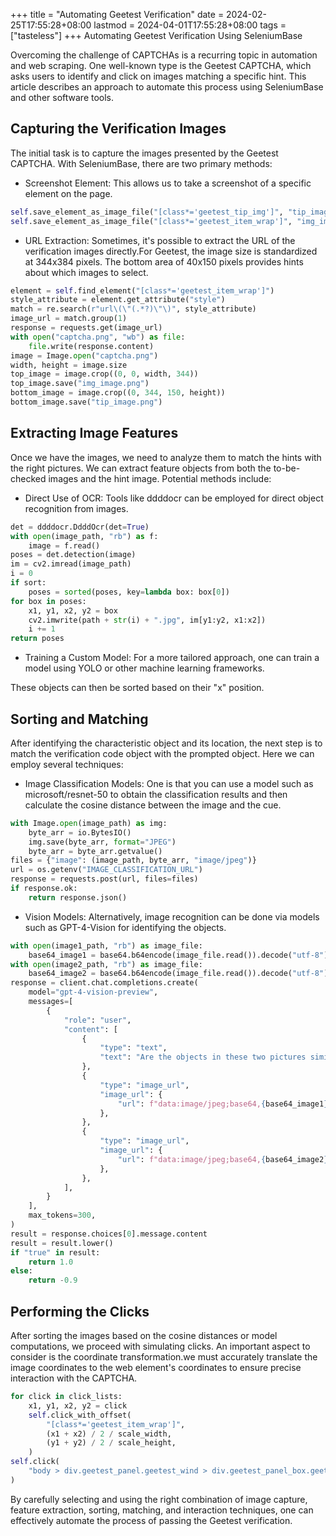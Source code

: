 +++
title = "Automating Geetest Verification"
date = 2024-02-25T17:55:28+08:00
lastmod = 2024-04-01T17:55:28+08:00
tags = ["tasteless"]
+++
Automating Geetest Verification Using SeleniumBase
<!-- more -->
Overcoming the challenge of CAPTCHAs is a recurring topic in automation and web scraping. One well-known type is the Geetest CAPTCHA, which asks users to identify and click on images matching a specific hint. This article describes an approach to automate this process using SeleniumBase and other software tools.
## Capturing the Verification Images
The initial task is to capture the images presented by the Geetest CAPTCHA. With SeleniumBase, there are two primary methods:

 - Screenshot Element: This allows us to take a screenshot of a specific element on the page.

```python
self.save_element_as_image_file("[class*='geetest_tip_img']", "tip_image")
self.save_element_as_image_file("[class*='geetest_item_wrap']", "img_image")
```

 - URL Extraction: Sometimes, it's possible to extract the URL of the verification images directly.For Geetest, the image size is standardized at 344x384 pixels. The bottom area of 40x150 pixels provides hints about which images to select.


```python
element = self.find_element("[class*='geetest_item_wrap']")
style_attribute = element.get_attribute("style")
match = re.search(r"url\(\"(.*?)\"\)", style_attribute)
image_url = match.group(1)
response = requests.get(image_url)
with open("captcha.png", "wb") as file:
    file.write(response.content)
image = Image.open("captcha.png")
width, height = image.size
top_image = image.crop((0, 0, width, 344))
top_image.save("img_image.png")
bottom_image = image.crop((0, 344, 150, height))
bottom_image.save("tip_image.png")
```

## Extracting Image Features
Once we have the images, we need to analyze them to match the hints with the right pictures. We can extract feature objects from both the to-be-checked images and the hint image. Potential methods include:

 - Direct Use of OCR: Tools like ddddocr can be employed for direct object recognition from images.

```python
det = ddddocr.DdddOcr(det=True)
with open(image_path, "rb") as f:
    image = f.read()
poses = det.detection(image)
im = cv2.imread(image_path)
i = 0
if sort:
    poses = sorted(poses, key=lambda box: box[0])
for box in poses:
    x1, y1, x2, y2 = box
    cv2.imwrite(path + str(i) + ".jpg", im[y1:y2, x1:x2])
    i += 1
return poses
```

 - Training a Custom Model: For a more tailored approach, one can train a model using YOLO or other machine learning frameworks.

These objects can then be sorted based on their "x" position.

## Sorting and Matching
After identifying the characteristic object and its location, the next step is to match the verification code object with the prompted object. Here we can employ several techniques:

 - Image Classification Models: One is that you can use a model such as microsoft/resnet-50 to obtain the classification results and then calculate the cosine distance between the image and the cue.

```python
with Image.open(image_path) as img:
    byte_arr = io.BytesIO()
    img.save(byte_arr, format="JPEG")
    byte_arr = byte_arr.getvalue()
files = {"image": (image_path, byte_arr, "image/jpeg")}
url = os.getenv("IMAGE_CLASSIFICATION_URL")
response = requests.post(url, files=files)
if response.ok:
    return response.json()
```

 - Vision Models: Alternatively, image recognition can be done via models such as GPT-4-Vision for identifying the objects.

```python
with open(image1_path, "rb") as image_file:
    base64_image1 = base64.b64encode(image_file.read()).decode("utf-8")
with open(image2_path, "rb") as image_file:
    base64_image2 = base64.b64encode(image_file.read()).decode("utf-8")
response = client.chat.completions.create(
    model="gpt-4-vision-preview",
    messages=[
        {
            "role": "user",
            "content": [
                {
                    "type": "text",
                    "text": "Are the objects in these two pictures similar? Please provide a 'true' o'false' result without any explanation",
                },
                {
                    "type": "image_url",
                    "image_url": {
                        "url": f"data:image/jpeg;base64,{base64_image1}"
                    },
                },
                {
                    "type": "image_url",
                    "image_url": {
                        "url": f"data:image/jpeg;base64,{base64_image2}"
                    },
                },
            ],
        }
    ],
    max_tokens=300,
)
result = response.choices[0].message.content
result = result.lower()
if "true" in result:
    return 1.0
else:
    return -0.9
```

## Performing the Clicks
After sorting the images based on the cosine distances or model computations, we proceed with simulating clicks. An important aspect to consider is the coordinate transformation.we must accurately translate the image coordinates to the web element's coordinates to ensure precise interaction with the CAPTCHA.

```python
for click in click_lists:
    x1, y1, x2, y2 = click
    self.click_with_offset(
        "[class*='geetest_item_wrap']",
        (x1 + x2) / 2 / scale_width,
        (y1 + y2) / 2 / scale_height,
    )
self.click(
    "body > div.geetest_panel.geetest_wind > div.geetest_panel_box.geetest_no_loggeetest_panelshowclick > div.geetest_panel_next > div > div > div.geetest_panel > a"
)
```

By carefully selecting and using the right combination of image capture, feature extraction, sorting, matching, and interaction techniques, one can effectively automate the process of passing the Geetest verification. 